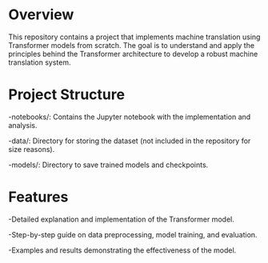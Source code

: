 # Overview 
This repository contains a project that implements machine translation using Transformer models from scratch.
The goal is to understand and apply the principles behind the Transformer architecture to develop a robust machine translation system.
# Project Structure
-notebooks/: Contains the Jupyter notebook with the implementation and analysis.

-data/: Directory for storing the dataset (not included in the repository for size reasons).

-models/: Directory to save trained models and checkpoints.
# Features
-Detailed explanation and implementation of the Transformer model.

-Step-by-step guide on data preprocessing, model training, and evaluation.

-Examples and results demonstrating the effectiveness of the model.

